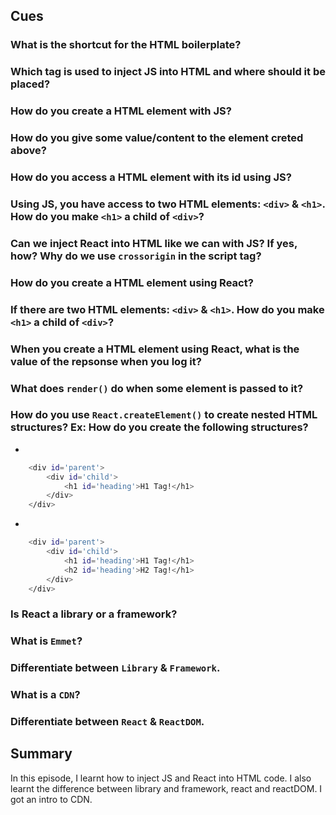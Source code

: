 ## Cues

### What is the shortcut for the HTML boilerplate?

### Which tag is used to inject JS into HTML and where should it be placed?

### How do you create a HTML element with JS?

### How do you give some value/content to the element creted above?

### How do you access a HTML element with its id using JS?

### Using JS, you have access to two HTML elements: `<div>` & `<h1>`. How do you make `<h1>` a child of `<div>`?

### Can we inject React into HTML like we can with JS? If yes, how? Why do we use `crossorigin` in the script tag?

### How do you create a HTML element using React?

### If there are two HTML elements: `<div>` & `<h1>`. How do you make `<h1>` a child of `<div>`?

### When you create a HTML element using React, what is the value of the repsonse when you log it?

### What does `render()` do when some element is passed to it?

### How do you use `React.createElement()` to create nested HTML structures? Ex: How do you create the following structures?

-

```sh
    <div id='parent'>
        <div id='child'>
            <h1 id='heading'>H1 Tag!</h1>
        </div>
    </div>
```

-

```sh
    <div id='parent'>
        <div id='child'>
            <h1 id='heading'>H1 Tag!</h1>
            <h2 id='heading'>H2 Tag!</h1>
        </div>
    </div>
```

### Is React a library or a framework?

### What is `Emmet`?

### Differentiate between `Library` & `Framework`.

### What is a `CDN`?

### Differentiate between `React` & `ReactDOM`.


## Summary

In this episode, I learnt how to inject JS and React into HTML code. I also learnt the difference between library and framework, react and reactDOM. I got an intro to CDN.
